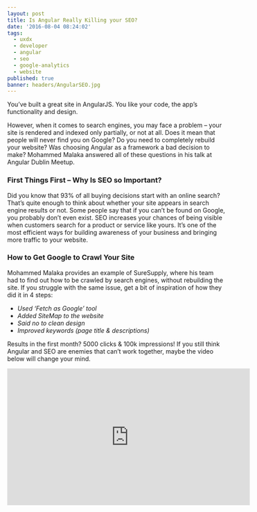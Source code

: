 ```yaml
---
layout: post
title: Is Angular Really Killing your SEO?
date: '2016-08-04 08:24:02'
tags:
  - uxdx
  - developer
  - angular
  - seo
  - google-analytics
  - website
published: true
banner: headers/AngularSEO.jpg
---
```


You’ve built a great site in AngularJS. You like your code, the app’s functionality and design.

However, when it comes to search engines, you may face a problem – your site is rendered and indexed only partially, or not at all. Does it mean that people will never find you on Google? Do you need to completely rebuild your website? Was choosing Angular as a framework a bad decision to make? Mohammed Malaka answered all of these questions in his talk at Angular Dublin Meetup.

### First Things First – Why Is SEO so Important?

Did you know that 93% of all buying decisions start with an online search? That’s quite enough to think about whether your site appears in search engine results or not. Some people say that if you can’t be found on Google, you probably don’t even exist. SEO increases your chances of being visible when customers search for a product or service like yours. It’s one of the most efficient ways for building awareness of your business and bringing more traffic to your website.

### How to Get Google to Crawl Your Site

Mohammed Malaka provides an example of SureSupply, where his team had to find out how to be crawled by search engines, without rebuilding the site. If you struggle with the same issue, get a bit of inspiration of how they did it in 4 steps:

* *Used ‘Fetch as Google’ tool*
* *Added SiteMap to the website*
* *Said no to clean design*
* *Improved keywords (page title & descriptions)*

Results in the first month? 5000 clicks & 100k impressions! If you still think Angular and SEO are enemies that can’t work together, maybe the video below will change your mind.

<iframe width="560" height="315" src="https://www.youtube.com/embed/7xb8W3VIrbw" frameborder="0" allowfullscreen></iframe>
